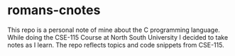 # romans-cnotes
This repo is a personal note of mine about the C programming language. While doing the CSE-115 Course at North South University I decided to take notes as I learn. The repo reflects topics and code snippets from CSE-115.
